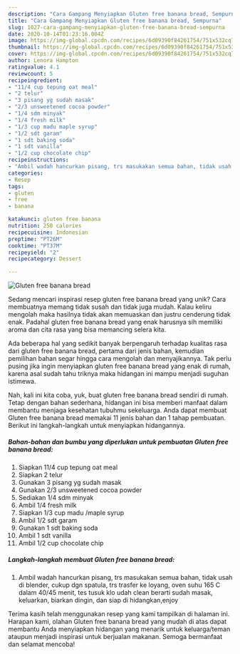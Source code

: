 ```yaml
---
description: "Cara Gampang Menyiapkan Gluten free banana bread, Sempurna"
title: "Cara Gampang Menyiapkan Gluten free banana bread, Sempurna"
slug: 1027-cara-gampang-menyiapkan-gluten-free-banana-bread-sempurna
date: 2020-10-14T01:23:16.004Z
image: https://img-global.cpcdn.com/recipes/6d09390f84261754/751x532cq70/gluten-free-banana-bread-foto-resep-utama.jpg
thumbnail: https://img-global.cpcdn.com/recipes/6d09390f84261754/751x532cq70/gluten-free-banana-bread-foto-resep-utama.jpg
cover: https://img-global.cpcdn.com/recipes/6d09390f84261754/751x532cq70/gluten-free-banana-bread-foto-resep-utama.jpg
author: Lenora Hampton
ratingvalue: 4.1
reviewcount: 5
recipeingredient:
- "11/4 cup tepung oat meal"
- "2 telur"
- "3 pisang yg sudah masak"
- "2/3 unsweetened cocoa powder"
- "1/4 sdm minyak"
- "1/4 fresh milk"
- "1/3 cup madu maple syrup"
- "1/2 sdt garam"
- "1 sdt baking soda"
- "1 sdt vanilla"
- "1/2 cup chocolate chip"
recipeinstructions:
- "Ambil wadah hancurkan pisang, trs masukakan semua bahan, tidak usah di blender, cukup dgn spatula, trs trasfer ke loyang, oven suhu 165 C dalam 40/45 menit, tes tusuk klo udah clean berarti sudah masak, keluarkan, biarkan dingin, dan siap di hidangkan,enjoy"
categories:
- Resep
tags:
- gluten
- free
- banana

katakunci: gluten free banana 
nutrition: 250 calories
recipecuisine: Indonesian
preptime: "PT26M"
cooktime: "PT37M"
recipeyield: "2"
recipecategory: Dessert

---
```



![Gluten free banana bread](https://img-global.cpcdn.com/recipes/6d09390f84261754/751x532cq70/gluten-free-banana-bread-foto-resep-utama.jpg)

Sedang mencari inspirasi resep gluten free banana bread yang unik? Cara membuatnya memang tidak susah dan tidak juga mudah. Kalau keliru mengolah maka hasilnya tidak akan memuaskan dan justru cenderung tidak enak. Padahal gluten free banana bread yang enak harusnya sih memiliki aroma dan cita rasa yang bisa memancing selera kita.



Ada beberapa hal yang sedikit banyak berpengaruh terhadap kualitas rasa dari gluten free banana bread, pertama dari jenis bahan, kemudian pemilihan bahan segar hingga cara mengolah dan menyajikannya. Tak perlu pusing jika ingin menyiapkan gluten free banana bread yang enak di rumah, karena asal sudah tahu triknya maka hidangan ini mampu menjadi suguhan istimewa.


Nah, kali ini kita coba, yuk, buat gluten free banana bread sendiri di rumah. Tetap dengan bahan sederhana, hidangan ini bisa memberi manfaat dalam membantu menjaga kesehatan tubuhmu sekeluarga. Anda dapat membuat Gluten free banana bread memakai 11 jenis bahan dan 1 tahap pembuatan. Berikut ini langkah-langkah untuk menyiapkan hidangannya.

<!--inarticleads1-->

##### Bahan-bahan dan bumbu yang diperlukan untuk pembuatan Gluten free banana bread:

1. Siapkan 11/4 cup tepung oat meal
1. Siapkan 2 telur
1. Gunakan 3 pisang yg sudah masak
1. Gunakan 2/3 unsweetened cocoa powder
1. Sediakan 1/4 sdm minyak
1. Ambil 1/4 fresh milk
1. Siapkan 1/3 cup madu /maple syrup
1. Ambil 1/2 sdt garam
1. Gunakan 1 sdt baking soda
1. Ambil 1 sdt vanilla
1. Ambil 1/2 cup chocolate chip




<!--inarticleads2-->

##### Langkah-langkah membuat Gluten free banana bread:

1. Ambil wadah hancurkan pisang, trs masukakan semua bahan, tidak usah di blender, cukup dgn spatula, trs trasfer ke loyang, oven suhu 165 C dalam 40/45 menit, tes tusuk klo udah clean berarti sudah masak, keluarkan, biarkan dingin, dan siap di hidangkan,enjoy




Terima kasih telah menggunakan resep yang kami tampilkan di halaman ini. Harapan kami, olahan Gluten free banana bread yang mudah di atas dapat membantu Anda menyiapkan hidangan yang menarik untuk keluarga/teman ataupun menjadi inspirasi untuk berjualan makanan. Semoga bermanfaat dan selamat mencoba!
